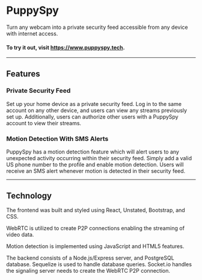 # PuppySpy

Turn any webcam into a private security feed accessible from any device with internet access.

#### To try it out, visit https://www.puppyspy.tech.

---

## Features

### Private Security Feed

Set up your home device as a private security feed. Log in to the same account on any other device, and users can view any streams previously set up. Additionally, users can authorize other users with a PuppySpy account to view their streams.

### Motion Detection With SMS Alerts

PuppySpy has a motion detection feature which will alert users to any unexpected activity occurring within their security feed. Simply add a valid US phone number to the profile and enable motion detection. Users will receive an SMS alert whenever motion is detected in their security feed.

---

## Technology

The frontend was built and styled using React, Unstated, Bootstrap, and CSS.

WebRTC is utilized to create P2P connections enabling the streaming of video data.

Motion detection is implemented using JavaScript and HTML5 features.

The backend consists of a Node.js/Express server, and PostgreSQL database. Sequelize is used to handle database queries. Socket.io handles the signaling server needs to create the WebRTC P2P connection.
